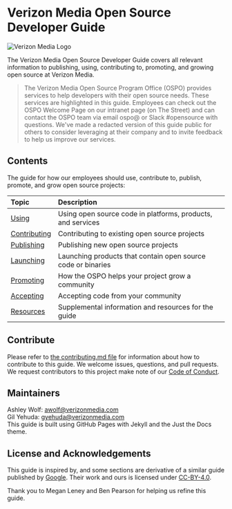 # Verizon Media Open Source Developer Guide

![Verizon Media Logo](https://github.com/VerizonMedia/oss-guide/blob/master/assets/VZM-OSG-Web.jpg?raw=true)

The Verizon Media Open Source Developer Guide covers all relevant information to publishing, using, contributing to, promoting, and growing open source at Verizon Media. 

> The Verizon Media Open Source Program Office (OSPO) provides services to help developers with their open source needs. These services are highlighted in this guide. Employees can check out the OSPO Welcome Page on our intranet page (on The Street) and can contact the OSPO team via email ospo@ or Slack #opensource with questions. We've made a redacted version of this guide public for others to consider leveraging at their company and to invite feedback to help us improve our services.


## Contents

The guide for how our employees should use, contribute to, publish, promote, and grow open source projects:

| Topic     | Description          | 
| :------------- |:-------------| 
| [Using](/oss-guide/docs/using/using.html) | Using open source code in platforms, products, and services | 
| [Contributing](/oss-guide/docs/contributing/contributing.html) | Contributing to existing open source projects  |
| [Publishing](/oss-guide/docs/publishing/publish.html) |  Publishing new open source projects | 
| [Launching](/oss-guide/docs/launching/mobile.html) | Launching products that contain open source code or binaries | 
| [Promoting](/oss-guide/docs/promoting/support.html) | How the OSPO helps your project grow a community | 
| [Accepting](/oss-guide/docs/accepting/accepting.html) | Accepting code from your community | 
| [Resources](/oss-guide/docs/resources/resources.html) | Supplemental information and resources for the guide | 


## Contribute

Please refer to [the contributing.md file](https://github.com/VerizonMedia/oss-guide/blob/master/Contributing.md) for information about how to contribute to this guide. We welcome issues, questions, and pull requests. We request contributors to this project make note of our [Code of Conduct](https://github.com/VerizonMedia/oss-guide/blob/master/Code-of-conduct.md). 

## Maintainers
Ashley Wolf: awolf@verizonmedia.com <br>
Gil Yehuda: gyehuda@verizonmedia.com <br>
This guide is built using GitHub Pages with Jekyll and the Just the Docs theme. 

## License and Acknowledgements

This guide is inspired by, and some sections are derivative of a similar guide published by [Google](https://opensource.google.com/docs/using/license/). Their work and ours is licensed under [CC-BY-4.0](https://creativecommons.org/licenses/by/4.0/). 

Thank you to Megan Leney and Ben Pearson for helping us refine this guide. 

